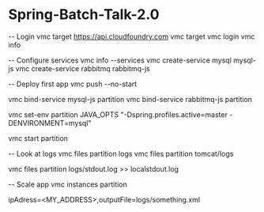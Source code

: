 Spring-Batch-Talk-2.0
=====================

-- Login
vmc target https://api.cloudfoundry.com
vmc target
vmc login
vmc info

-- Configure services
vmc info --services
vmc create-service mysql mysql-js
vmc create-service rabbitmq rabbitmq-js

-- Deploy first app
vmc push --no-start

vmc bind-service mysql-js partition
vmc bind-service rabbitmq-js partition

vmc set-env partition JAVA_OPTS "-Dspring.profiles.active=master -DENVIRONMENT=mysql"

vmc start partition

-- Look at logs
vmc files partition logs
vmc files partition tomcat/logs

vmc files partition logs/stdout.log >> localstdout.log

-- Scale app
vmc instances partition <number-of-instances>

ipAdress=<MY_ADDRESS>,outputFile=logs/something.xml
